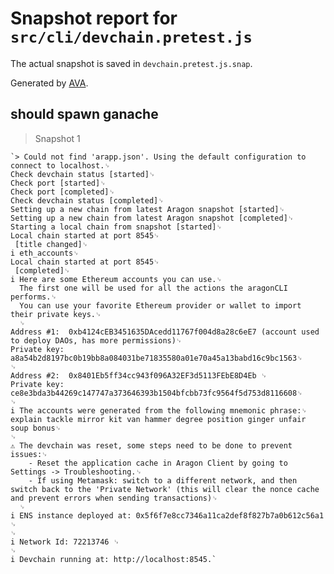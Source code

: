 # Snapshot report for `src/cli/devchain.pretest.js`

The actual snapshot is saved in `devchain.pretest.js.snap`.

Generated by [AVA](https://ava.li).

## should spawn ganache

> Snapshot 1

    `> Could not find 'arapp.json'. Using the default configuration to connect to localhost.␊
    Check devchain status [started]␊
    Check port [started]␊
    Check port [completed]␊
    Check devchain status [completed]␊
    Setting up a new chain from latest Aragon snapshot [started]␊
    Setting up a new chain from latest Aragon snapshot [completed]␊
    Starting a local chain from snapshot [started]␊
    Local chain started at port 8545␊
     [title changed]␊
    i eth_accounts␊
    Local chain started at port 8545␊
     [completed]␊
    i Here are some Ethereum accounts you can use.␊
      The first one will be used for all the actions the aragonCLI performs.␊
      You can use your favorite Ethereum provider or wallet to import their private keys.␊
      ␊
    Address #1:  0xb4124cEB3451635DAcedd11767f004d8a28c6eE7 (account used to deploy DAOs, has more permissions)␊
    Private key: a8a54b2d8197bc0b19bb8a084031be71835580a01e70a45a13babd16c9bc1563␊
    ␊
    Address #2:  0x8401Eb5ff34cc943f096A32EF3d5113FEbE8D4Eb ␊
    Private key: ce8e3bda3b44269c147747a373646393b1504bfcbb73fc9564f5d753d8116608␊
    ␊
    i The accounts were generated from the following mnemonic phrase:␊
    explain tackle mirror kit van hammer degree position ginger unfair soup bonus␊
    ␊
    ⚠ The devchain was reset, some steps need to be done to prevent issues:␊
        - Reset the application cache in Aragon Client by going to Settings -> Troubleshooting.␊
        - If using Metamask: switch to a different network, and then switch back to the 'Private Network' (this will clear the nonce cache and prevent errors when sending transactions)␊
      ␊
    i ENS instance deployed at: 0x5f6f7e8cc7346a11ca2def8f827b7a0b612c56a1 ␊
    ␊
    i Network Id: 72213746 ␊
    ␊
    i Devchain running at: http://localhost:8545.`
